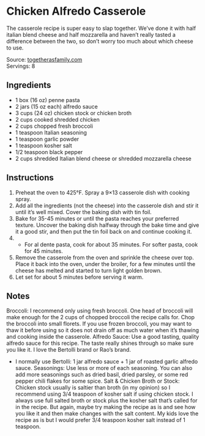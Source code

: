 # Chicken Alfredo Casserole

The casserole recipe is super easy to slap together. We’ve done it with half italian blend cheese and half mozzarella and haven’t really tasted a difference between the two, so don’t worry too much about which cheese to use.

Source: [togetherasfamily.com](https://togetherasfamily.com/dump-and-bake-chicken-alfredo-casserole/#wprm-recipe-container-36541)  
Servings: 8  


## Ingredients

- 1 box (16 oz) penne pasta
- 2 jars (15 oz each) alfredo sauce
- 3 cups (24 oz) chicken stock or chicken broth
- 2 cups cooked shredded chicken
- 2 cups chopped fresh broccoli
- 1 teaspoon Italian seasoning
- 1 teaspoon garlic powder
- 1 teaspoon kosher salt
- 1/2 teaspoon black pepper
- 2 cups shredded Italian blend cheese or shredded mozzarella cheese


## Instructions

1. Preheat the oven to 425°F. Spray a 9×13 casserole dish with cooking spray.
2. Add all the ingredients (not the cheese) into the casserole dish and stir it until it’s well mixed. Cover the baking dish with tin foil.
3. Bake for 35-45 minutes or until the pasta reaches your preferred texture. Uncover the baking dish halfway through the bake time and give it a good stir, and then put the tin foil back on and continue cooking it.
4. * For al dente pasta, cook for about 35 minutes. For softer pasta, cook for 45 minutes.
5. Remove the casserole from the oven and sprinkle the cheese over top. Place it back into the oven, under the broiler, for a few minutes until the cheese has melted and started to turn light golden brown.
6. Let set for about 5 minutes before serving it warm.


## Notes

Broccoli: I recommend only using fresh broccoli. One head of broccoli will make enough for the 2 cups of chopped broccoli the recipe calls for. Chop the broccoli into small florets. If you use frozen broccoli, you may want to thaw it before using so it does not drain off as much water when it’s thawing and cooking inside the casserole.
Alfredo Sauce: Use a good tasting, quality alfredo sauce for this recipe. The taste really shines through so make sure you like it. I love the Bertolli brand or Rao’s brand.
 - I normally use Bertolli: 1 jar alfredo sauce + 1 jar of roasted garlic alfredo sauce.
Seasonings: Use less or more of each seasoning. You can also add more seasonings such as dried basil, dried parsley, or some red pepper chili flakes for some spice.
Salt & Chicken Broth or Stock: Chicken stock usually is saltier than broth (in my opinion) so I recommend using 3/4 teaspoon of kosher salt if using chicken stock. I always use full salted broth or stock plus the kosher salt that’s called for in the recipe. But again, maybe try making the recipe as is and see how you like it and then make changes with the salt content. My kids love the recipe as is but I would prefer 3/4 teaspoon kosher salt instead of 1 teaspoon.